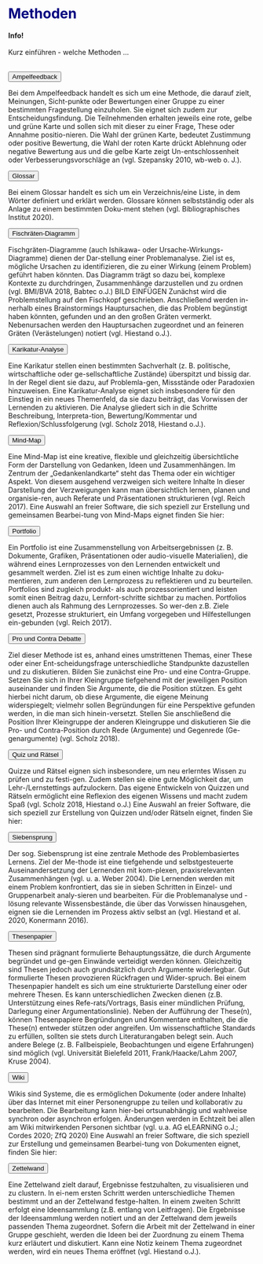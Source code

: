 <h1 style="color:#000080">Methoden</h1>
<link rel="stylesheet" href="https://cdnjs.cloudflare.com/ajax/libs/font-awesome/4.7.0/css/font-awesome.min.css">

<div class="infobox">
  <p><i class="fa fa-info-circle" style="color:blue"></i>  <b>Info!</b>
    <br><br>
    Kurz einführen - welche Methoden ...
    <br><br>

  </p>
</div>



<div>
  <button class="accordion">Ampelfeedback</button>
  <div class="panel">
    <p>
      Bei dem Ampelfeedback handelt es sich um eine Methode, die darauf zielt, Meinungen, Sicht-punkte oder Bewertungen einer Gruppe zu einer bestimmten Fragestellung einzuholen. Sie  eignet sich zudem zur Entscheidungsfindung.  Die Teilnehmenden erhalten jeweils eine rote, gelbe und grüne Karte und sollen sich mit dieser zu einer Frage, These oder Annahme positio-nieren.  Die Wahl der grünen Karte, bedeutet Zustimmung oder positive Bewertung, die Wahl der roten Karte drückt Ablehnung oder negative Bewertung aus und die gelbe Karte zeigt Un-entschlossenheit oder Verbesserungsvorschläge an (vgl. Szepansky 2010, wb-web o. J.).
    </p>
  </div>
  <button class="accordion">Glossar</button>
  <div class="panel">
    <p>
      Bei einem Glossar handelt es sich um ein Verzeichnis/eine Liste, in dem Wörter definiert und erklärt werden. Glossare können selbstständig oder als Anlage zu einem bestimmten Doku-ment stehen (vgl. Bibliographisches Institut 2020).
      <figure style="align:middle;">
    </p>
  </div>
  <button class="accordion">Fischräten-Diagramm</button>
  <div class="panel">
    <p>
      Fischgräten-Diagramme (auch Ishikawa- oder Ursache-Wirkungs-Diagramme) dienen der Dar-stellung einer Problemanalyse. Ziel ist es, mögliche Ursachen zu identifizieren, die zu einer Wirkung (einem Problem) geführt haben könnten. Das Diagramm trägt so dazu bei, komplexe Kontexte zu durchdringen, Zusammenhänge darzustellen und zu ordnen (vgl. BMI/BVA 2018, Babtec o.J.) BILD EINFÜGEN Zunächst wird die Problemstellung auf den Fischkopf geschrieben. Anschließend werden in-nerhalb eines Brainstormings Hauptursachen, die das Problem begünstigt haben könnten, gefunden und an den großen Gräten vermerkt. Nebenursachen  werden den Hauptursachen zugeordnet und an feineren Gräten (Verästelungen) notiert (vgl. Hiestand o.J.).
    </p>
  </div>
  <button class="accordion">Karikatur-Analyse</button>
  <div class="panel">
    <p>
      Eine Karikatur stellen einen bestimmten Sachverhalt (z. B. politische, wirtschaftliche oder ge-sellschaftliche Zustände) überspitzt und bissig dar. In der Regel dient sie dazu, auf Problemla-gen, Missstände oder Paradoxien hinzuweisen. Eine Karikatur-Analyse eignet sich insbesondere für den Einstieg in ein neues Themenfeld, da sie dazu beiträgt, das Vorwissen der Lernenden zu aktivieren. Die Analyse gliedert sich in die Schritte Beschreibung, Interpreta-tion, Bewertung/Kommentar und Reflexion/Schlussfolgerung (vgl. Scholz 2018,  Hiestand o.J.). 
    </p>
  </div>
  <button class="accordion">Mind-Map</button>
  <div class="panel">
    <p>
      Eine Mind-Map ist eine kreative, flexible und gleichzeitig übersichtliche Form der Darstellung von Gedanken, Ideen und Zusammenhängen. Im Zentrum der „Gedankenlandkarte“ steht das Thema oder ein wichtiger Aspekt. Von diesem ausgehend verzweigen sich weitere Inhalte In dieser Darstellung der Verzweigungen kann man übersichtlich lernen, planen und organisie-ren, auch Referate und Präsentationen strukturieren (vgl. Reich 2017).
Eine Auswahl an freier Software, die sich speziell zur Erstellung und gemeinsamen Bearbei-tung von Mind-Maps eignet finden Sie hier:
    </p>
  </div>
  <button class="accordion">Portfolio</button>
  <div class="panel">
    <p>
      Ein Portfolio ist eine Zusammenstellung von Arbeitsergebnissen (z. B. Dokumente, Grafiken, Präsentationen oder audio-visuelle Materialien), die während eines Lernprozesses von den Lernenden entwickelt und gesammelt werden. Ziel ist es zum einen wichtige Inhalte zu doku-mentieren, zum anderen den Lernprozess zu reflektieren und zu beurteilen.  Portfolios sind zugleich produkt- als auch prozessorientiert und leisten somit einen Beitrag dazu, Lernfort-schritte sichtbar zu machen. Portfolios dienen auch als Rahmung des Lernprozesses. So wer-den z.B. Ziele gesetzt, Prozesse strukturiert, ein Umfang vorgegeben und Hilfestellungen ein-gebunden (vgl. Reich 2017).
    </p>
  </div>
  <button class="accordion">Pro und Contra Debatte</button>
  <div class="panel">
    <p>
      Ziel dieser Methode ist es, anhand eines umstrittenen Themas, einer These oder einer Ent-scheidungsfrage unterschiedliche Standpunkte dazustellen und zu diskutieren. 
Bilden Sie zunächst eine Pro- und eine Contra-Gruppe. Setzen Sie sich in Ihrer Kleingruppe tiefgehend mit der jeweiligen Position auseinander und finden Sie Argumente, die die Position stützen. Es geht hierbei nicht darum, ob diese Argumente, die eigene Meinung widerspiegelt; vielmehr sollen Begründungen für eine Perspektive gefunden werden, in die man sich hinein-versetzt. Stellen Sie anschließend die Position Ihrer Kleingruppe der anderen Kleingruppe und diskutieren Sie die Pro- und Contra-Position durch Rede (Argumente) und Gegenrede (Ge-genargumente) (vgl. Scholz 2018).
    </p>
 </div>
  <button class="accordion">Quiz und Rätsel</button>
  <div class="panel">
    <p>
      Quizze und Rätsel eignen sich insbesondere, um neu erlerntes Wissen zu prüfen und zu festi-gen. Zudem stellen sie eine gute Möglichkeit dar, um Lehr-/Lernstettings aufzulockern. Das eigene Entwickeln von Quizzen und Rätseln ermöglicht eine Reflexion des eigenen Wissens und macht zudem Spaß (vgl. Scholz 2018, Hiestand o.J.)
Eine Auswahl an freier Software, die sich speziell zur Erstellung von Quizzen und/oder Rätseln eignet, finden Sie hier:

   </p>
 </div>
  <button class="accordion">Siebensprung</button>
  <div class="panel">
    <p>
      Der sog. Siebensprung ist eine zentrale Methode des Problembasiertes Lernens. Ziel der Me-thode ist eine tiefgehende und selbstgesteuerte Auseinandersetzung der Lernenden mit kom-plexen, praxisrelevanten Zusammenhängen (vgl. u. a. Weber 2004). Die Lernenden werden mit einem Problem konfrontiert, das sie in sieben Schritten in Einzel- und Gruppenarbeit analy-sieren und bearbeiten. Für die Problemanalyse und -lösung relevante Wissensbestände, die über das Vorwissen hinausgehen, eignen sie die Lernenden im Prozess aktiv selbst an (vgl. Hiestand et al. 2020, Konermann 2016).
      </p>
 </div>
  <button class="accordion">Thesenpapier</button>
  <div class="panel">
    <p>
      Thesen sind prägnant formulierte Behauptungssätze, die durch Argumente begründet und ge-gen Einwände verteidigt werden können. Gleichzeitig sind Thesen jedoch auch grundsätzlich durch Argumente widerlegbar. Gut formulierte Thesen provozieren Rückfragen und Wider-spruch.
Bei einem Thesenpapier handelt es sich um eine strukturierte Darstellung einer oder mehrere Thesen. Es kann unterschiedlichen Zwecken dienen (z.B. Unterstützung eines Refe-rats/Vortrags, Basis einer mündlichen Prüfung, Darlegung einer Argumentationslinie).  
Neben der Aufführung der These(n), können Thesenpapiere Begründungen und Kommentare enthalten, die die These(n) entweder stützen oder angreifen. Um wissenschaftliche Standards zu erfüllen, sollten sie stets durch Literaturangaben belegt sein. Auch andere Belege (z. B. Fallbeispiele, Beobachtungen und eigene Erfahrungen) sind möglich (vgl. Universität Bielefeld 2011, Frank/Haacke/Lahm 2007, Kruse 2004).
      </p>
 </div>
  <button class="accordion">Wiki</button>
  <div class="panel">
    <p>
      Wikis sind Systeme, die es ermöglichen Dokumente (oder andere Inhalte) über das Internet mit einer Personengruppe zu teilen und kollaborativ zu bearbeiten. Die Bearbeitung kann hier-bei ortsunabhängig und wahlweise synchron oder asynchron erfolgen. Änderungen werden in Echtzeit bei allen am Wiki mitwirkenden Personen sichtbar (vgl. u.a. AG eLEARNiNG o.J.; Cordes 2020; ZfQ 2020)
Eine Auswahl an freier Software, die sich speziell zur Erstellung und gemeinsamen Bearbei-tung von Dokumenten eignet, finden Sie hier:
      </p>
 </div>
  <button class="accordion">Zettelwand</button>
  <div class="panel">
    <p>
      Eine Zettelwand zielt darauf, Ergebnisse festzuhalten, zu visualisieren und zu clustern. In ei-nem ersten Schritt werden unterschiedliche Themen bestimmt und an der Zettelwand festge-halten. In einem zweiten Schritt erfolgt eine Ideensammlung (z.B. entlang von Leitfragen). Die Ergebnisse der Ideensammlung werden notiert und an der Zettelwand dem jeweils passenden Thema zugeordnet. Sofern die Arbeit mit der Zettelwand in einer Gruppe geschieht, werden die Ideen bei der Zuordnung zu einem Thema kurz erläutert und diskutiert. Kann eine Notiz keinem Thema zugeordnet werden, wird ein neues Thema eröffnet (vgl. Hiestand o.J.).
  </div>
</div>

<script>
  /* accordion script */
  var acc = document.getElementsByClassName("accordion");
  for (var i = 0; i < acc.length; i++) {
    acc[i].addEventListener("click", function() {
      var panel = this.nextElementSibling;
      /* if panel already open */
      if (panel.style.maxHeight) {
        this.classList.toggle('activeA', false);
        panel.style.maxHeight = null;
        return;
      }
      /* else */
      for (var j = 0; j < acc.length; j++) {
        acc[j].classList.toggle('activeA', false)
        var p = acc[j].nextElementSibling;
        p.style.maxHeight = null;
      }
      this.classList.toggle('activeA', true);
      panel.style.maxHeight = panel.scrollHeight + "px";
    });
  }
</script>
